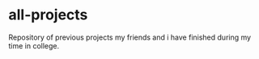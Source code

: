# all-projects
Repository of previous projects my friends and i have finished during my time in college.
